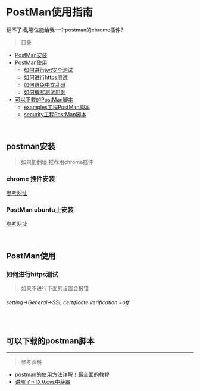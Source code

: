 # PostMan使用指南

翻不了墙,哪位能给我一个postman的chrome插件?

> 目录

* [PostMan安装](#postman安装)
* [PostMan使用](#postman使用)
    * [如何进行jwt安全测试](如何进行jwt安全测试)
    * [如何进行https测试](#如何进行https测试)
    * [如何避免中文乱码](#如何避免中文乱码)
    * [如何撰写测试用例](#如何撰写测试用例)
* [可以下载的PostMan脚本](#可以下载的postman脚本)
    * [examples工程PostMan脚本](#examples工程postman脚本)
    * [security工程PostMan脚本](#security工程postman脚本)

<br>


## postman安装

> 如果能翻墙,推荐用chrome插件

### chrome 插件安装

[参考网址]()

### PostMan ubuntu上安装

[参考网址](http://blog.csdn.net/cyjs1988/article/details/77430004)




<br>

## PostMan使用


### 如何进行https测试

> 如果不进行下面的设置会报错

###### setting->General->SSL certificate verification =off


<br>

## 可以下载的postman脚本




***

> 参考资料

* [postman的使用方法详解！最全面的教程](https://www.cnblogs.com/Skyyj/p/6856728.html)
* [讲解了可以从cvs中获取](https://www.jianshu.com/p/dd0db1b13cfc)
